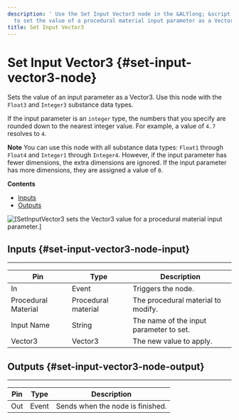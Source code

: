 ```yaml
---
description: ' Use the Set Input Vector3 node in the &ALYlong; &script-canvas; editor
  to set the value of a procedural material input parameter as a Vector3. '
title: Set Input Vector3
---
```

# Set Input Vector3 {#set-input-vector3-node}

Sets the value of an input parameter as a Vector3\. Use this node with the `Float3` and `Integer3` substance data types\.

If the input parameter is an `integer` type, the numbers that you specify are rounded down to the nearest integer value\. For example, a value of `4.7` resolves to `4`\.

**Note**
You can use this node with all substance data types: `Float1` through `Float4` and `Integer1` through `Integer4`\. However, if the input parameter has fewer dimensions, the extra dimensions are ignored\. If the input parameter has more dimensions, they are assigned a value of `0`\.

**Contents**
+ [Inputs](#set-input-vector3-node-input)
+ [Outputs](#set-input-vector3-node-output)

![\[SetInputVector3 sets the Vector3 value for a procedural material input parameter.\]](/images/userguide/scripting/script-canvas/scriptcanvasnodes/script-canvas-set-input-vector3-node.png)

## Inputs {#set-input-vector3-node-input}


****

| Pin | Type | Description |
| --- | --- | --- |
| In | Event | Triggers the node\. |
| Procedural Material | Procedural material | The procedural material to modify\. |
| Input Name | String | The name of the input parameter to set\. |
| Vector3 | Vector3 | The new value to apply\. |

## Outputs {#set-input-vector3-node-output}


****

| Pin | Type | Description |
| --- | --- | --- |
| Out | Event | Sends when the node is finished\. |